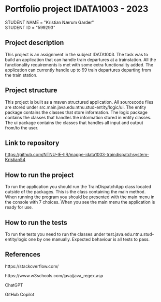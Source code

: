 # Portfolio project IDATA1003 - 2023

STUDENT NAME = "Kristian Nærum Garder"  
STUDENT ID = "599293"

## Project description
[//]: #
This project is an assignment in the subject IDATA1003. The task was to build an application that can handle train departures at a trainstation. All the functionality requirements is met with some extra functionality added. The application can currently handle up to 99 train departures departing from the train station.
## Project structure
[//]: #
This project is built as a maven structured application. All sourcecode files are stored under src.main.java.edu.ntnu.stud-entity/logic/ui.
The entity package contains the classes that store information. The logic package contains the classes that handles the information stored in entity classes. The ui package contains the classes that handles all input and output from/to the user.

## Link to repository
[//]: #
https://github.com/NTNU-IE-IIR/mappe-idata1003-traindispatchsystem-Kristian54

## How to run the project
[//]: #
To run the application you should run the TrainDispatchApp class located outside of the packages. This is the class containing the main method. When running the program you should be presented with the main menu in the console with 7 choices. When you see the main menu the application is ready for use.
## How to run the tests
[//]: #
To run the tests you need to run the classes under test.java.edu.ntnu.stud-entity/logic one by one manually. Expected behaviour is all tests to pass.

## References

[//]: # (TODO: Include references here, if any. For example, if you have used code from the course book, include a reference to the chapter.
Or if you have used code from a website or other source, include a link to the source.)
<p>https://stackoverflow.com/	<p>https://www.w3schools.com/java/java_regex.asp <p>ChatGPT <p>GitHub Copilot


